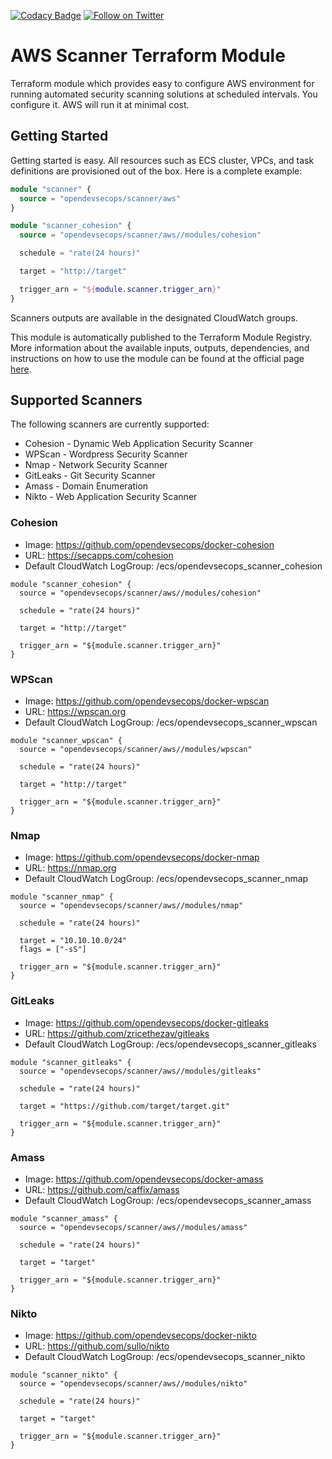 [![Codacy Badge](https://api.codacy.com/project/badge/Grade/5815b10c6daf46b0a3e6606ce812898e)](https://www.codacy.com/app/OpenDevSecOps/terraform-aws-scanner?utm_source=github.com&amp;utm_medium=referral&amp;utm_content=opendevsecops/terraform-aws-scanner&amp;utm_campaign=Badge_Grade)
[![Follow on Twitter](https://img.shields.io/twitter/follow/opendevsecops.svg?logo=twitter)](https://twitter.com/opendevsecops)

# AWS Scanner Terraform Module

Terraform module which provides easy to configure AWS environment for running automated security scanning solutions at scheduled intervals. You configure it. AWS will run it at minimal cost.

## Getting Started

Getting started is easy. All resources such as ECS cluster, VPCs, and task definitions are provisioned out of the box. Here is a complete example:

```terraform
module "scanner" {
  source = "opendevsecops/scanner/aws"
}

module "scanner_cohesion" {
  source = "opendevsecops/scanner/aws//modules/cohesion"

  schedule = "rate(24 hours)"

  target = "http://target"

  trigger_arn = "${module.scanner.trigger_arn}"
}
```

Scanners outputs are available in the designated CloudWatch groups.

This module is automatically published to the Terraform Module Registry. More information about the available inputs, outputs, dependencies, and instructions on how to use the module can be found at the official page [here](https://registry.terraform.io/modules/opendevsecops/scanner).

## Supported Scanners

The following scanners are currently supported:

* Cohesion - Dynamic Web Application Security Scanner
* WPScan - Wordpress Security Scanner
* Nmap - Network Security Scanner
* GitLeaks - Git Security Scanner
* Amass - Domain Enumeration
* Nikto - Web Application Security Scanner

### Cohesion

* Image: https://github.com/opendevsecops/docker-cohesion
* URL: https://secapps.com/cohesion
* Default CloudWatch LogGroup: /ecs/opendevsecops_scanner_cohesion

```
module "scanner_cohesion" {
  source = "opendevsecops/scanner/aws//modules/cohesion"

  schedule = "rate(24 hours)"

  target = "http://target"

  trigger_arn = "${module.scanner.trigger_arn}"
}
```

### WPScan

* Image: https://github.com/opendevsecops/docker-wpscan
* URL: https://wpscan.org
* Default CloudWatch LogGroup: /ecs/opendevsecops_scanner_wpscan

```
module "scanner_wpscan" {
  source = "opendevsecops/scanner/aws//modules/wpscan"

  schedule = "rate(24 hours)"

  target = "http://target"

  trigger_arn = "${module.scanner.trigger_arn}"
}
```

### Nmap

* Image: https://github.com/opendevsecops/docker-nmap
* URL: https://nmap.org
* Default CloudWatch LogGroup: /ecs/opendevsecops_scanner_nmap

```
module "scanner_nmap" {
  source = "opendevsecops/scanner/aws//modules/nmap"

  schedule = "rate(24 hours)"

  target = "10.10.10.0/24"
  flags = ["-sS"]

  trigger_arn = "${module.scanner.trigger_arn}"
}
```

### GitLeaks

* Image: https://github.com/opendevsecops/docker-gitleaks
* URL: https://github.com/zricethezav/gitleaks
* Default CloudWatch LogGroup: /ecs/opendevsecops_scanner_gitleaks

```
module "scanner_gitleaks" {
  source = "opendevsecops/scanner/aws//modules/gitleaks"

  schedule = "rate(24 hours)"

  target = "https://github.com/target/target.git"

  trigger_arn = "${module.scanner.trigger_arn}"
}
```

### Amass

* Image: https://github.com/opendevsecops/docker-amass
* URL: https://github.com/caffix/amass
* Default CloudWatch LogGroup: /ecs/opendevsecops_scanner_amass

```
module "scanner_amass" {
  source = "opendevsecops/scanner/aws//modules/amass"

  schedule = "rate(24 hours)"

  target = "target"

  trigger_arn = "${module.scanner.trigger_arn}"
}
```

### Nikto

* Image: https://github.com/opendevsecops/docker-nikto
* URL: https://github.com/sullo/nikto
* Default CloudWatch LogGroup: /ecs/opendevsecops_scanner_nikto

```
module "scanner_nikto" {
  source = "opendevsecops/scanner/aws//modules/nikto"

  schedule = "rate(24 hours)"

  target = "target"

  trigger_arn = "${module.scanner.trigger_arn}"
}
```
